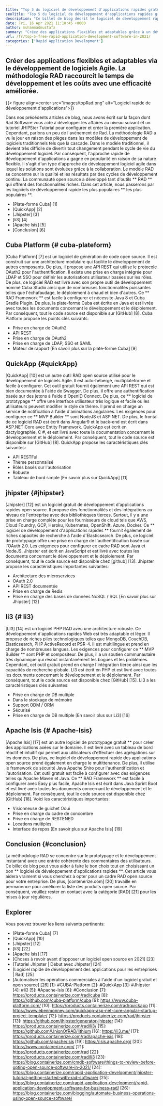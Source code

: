 ```yaml
---
title: "Top 5 du logiciel de développement d'applications rapides gratuit en 2021" 
seoTitle: "Top 5 du logiciel de développement d'applications rapides gratuit en 2021" 
description: "Ce billet de blog décrit le logiciel de développement rapide des applications rapides largement utilisés, notamment Cuba Platform, QuickApp, Jhitster, Li3 et Apache Isis." 
date: Fri, 16 Apr 2021 11:10:45 +0000
author: muhammadmustafa
summary: "Créez des applications flexibles et adaptables grâce à un développement de logiciels Agile. La méthodologie RAD raccourcit le temps de développement et les coûts avec une efficacité améliorée." 
url: /fr/top-5-free-rapid-application-development-software-in-2021/
categories: ['Rapid Application Development']
---
```


## Créer des applications flexibles et adaptables via le développement de logiciels Agile. La méthodologie RAD raccourcit le temps de développement et les coûts avec une efficacité améliorée.

{{< figure align=center src="images/topRad.png" alt="Logiciel rapide de développement d'applications">}}

Dans nos précédents articles de blog, nous avons écrit sur la façon dont Rad Software vous aide à développer les affaires au niveau suivant et un tutoriel JHIPSter Tutorial pour configurer et créer la première application. Cependant, parlons un peu de l'avènement de Rad. La méthodologie RAD a vu le jour en raison des pièges dans les modèles de développement de logiciels traditionnels tels que la cascade. Dans le modèle traditionnel, il devient très difficile de divertir tout changement pendant le cycle de vie du développement logiciel. Par conséquent, l'approche rapide de développement d'applications a gagné en popularité en raison de sa nature flexible. Il s'agit d'un type d'approche de développement logiciel agile dans lequel les solutions sont évoluées grâce à la collaboration. Le modèle RAD se concentre sur la qualité et les résultats par des cycles de développement continu. La communauté open source a développé tant d'outils ** RAD ** qui offrent des fonctionnalités riches. Dans cet article, nous passerons par les logiciels de développement rapide les plus populaires ** les plus populaires **.
  * [Plate-forme Cuba] [1]
  * [QuickApp] [2]
  * [Jhipster] [3]
  * [li3] [4]
  * [Apache Isis] [5]
  * [Conclusion] [6]

## Cuba Platform {# cuba-plateform}
[Cuba Platform] [7] est un logiciel de génération de code open source. Il est construit sur une architecture modulaire qui facilite le développement de autres composants. De plus, il propose une API REST qui utilise le protocole OAuth2 pour l'authentification. Il existe une prise en charge intégrée pour LDAP et SSO pour définir les autorisations utilisateur basées sur les rôles. De plus, ce logiciel RAD est livré avec son propre outil de développement nommé Cuba Studio ainsi que de nombreuses fonctionnalités puissantes telles que l'échafaudage, le déploiement à chaud et bien d'autres. Ce ** RAD Framework ** est facile à configurer et nécessite Java 8 et Cuba Gradle Plugin. De plus, la plate-forme Cuba est écrite en Java et est livrée avec toutes les documents concernant le développement et le déploiement. Par conséquent, tout le code source est disponible sur [GitHub] [8].
Cuba Platform propose les points clés suivants:
  * Prise en charge de OAuth2
  * API REST
  * Prise en charge de OAuth2
  * Prise en charge de LDAP, SSO et SAML
  * Moteur de rapport
[En savoir plus sur la plate-forme Cuba] [9]

## QuickApp {#quickApp}
[QuickApp] [10] est un autre outil RAD open source utilisé pour le développement de logiciels Agile. Il est auto-hébergé, multiplateforme et facile à configurer. Cet outil gratuit fournit également une API REST qui est bien documentée à l'aide de Swagger. De plus, il offre une authentification basée sur des jetons à l'aide d'OpenID Connect. De plus, ce ** logiciel de prototypage ** offre une interface utilisateur très logique et facile où les utilisateurs peuvent modifier le style de thème. Il prend en charge un service de notification à l'aide d'animations angulaires. Les exigences pour configurer ce ** MVP Builder ** sont NodeJS et ASP.NET. De plus, le frontal de ce logiciel RAD est écrit dans Angular9 et le back-end est écrit dans ASP.NET Core avec Entity Framework. QuickApp est écrit en dactylographie, C #, et est livré avec toute la documentation concernant le développement et le déploiement. Par conséquent, tout le code source est disponible sur [GitHub] [8].
QuickApp propose les caractéristiques clés suivantes:
  * API RESTFul
  * Thème personnalisé
  * Rôles basés sur l'autorisation
  * Robuste
  * Tableau de bord simple
[En savoir plus sur QuickApp] [11]

## jhipster {#jhipster}
[Jhipster] [12] est un logiciel gratuit de développement d'applications rapides open source. Il propose des fonctionnalités et des intégrations au niveau de l'entreprise avec des bibliothèques tierces. Surtout, il y a une prise en charge complète pour les fournisseurs de cloud tels que AWS, Cloud Foundry, GCP, Heroku, Kubernetes, OpenShift, Azure, Docker. Ce ** logiciel de développement d'applications rapides ** fournit également de riches capacités de recherche à l'aide d'Elasticsearch. De plus, ce logiciel de prototypage offre une prise en charge de l'authentification basée sur l'OAuth 2.0. Les exigences pour configurer ce cadre RAD sont Java et NodeJS. Jhipster est écrit en JavaScript et est livré avec toutes les documents concernant le développement et le déploiement. Par conséquent, tout le code source est disponible chez [github] [13].
Jhipster propose les caractéristiques importantes suivantes:
  * Architecture des microservices
  * OAuth 2.0
  * API REST documentée
  * Prise en charge de Redis
  * Prise en charge des bases de données NoSQL / SQL
[En savoir plus sur Jhipster] [12]

## li3 {# li3}
[LI3] [14] est un logiciel PHP RAD avec une architecture robuste. Ce développement d'applications rapides Web est très adaptable et léger. Il propose de riches piles technologiques telles que MongoDB, CouchDB, Elasticsearch, PHP ActiveRecord et PSR-4. Il est multilingue et prend en charge de nombreuses langues. Les exigences pour configurer ce ** MVP Builder ** sont PHP et compositeur. De plus, il a un soutien communautaire très dynamique qui résout instantanément les bogues et les problèmes. Cependant, cet outil gratuit prend en charge l'intégration tierce ainsi que les capacités de recherche globale. LI3 est écrit en PHP et est livré avec toutes les documents concernant le développement et le déploiement. Par conséquent, tout le code source est disponible chez [GitHub] [15].
LI3 a les caractéristiques clés suivantes:
  * Prise en charge de DB multiple
  * Dans le stockage de mémoire
  * Support ODM / ORM
  * Sécurisé
  * Prise en charge de DB multiple
[En savoir plus sur Li3] [16]

## Apache Isis {# Apache-Isis}
[Apache Isis] [17] est un autre logiciel de prototypage gratuit ** pour créer des applications axées sur le domaine. Il est livré avec un tableau de bord réactif et intuitif qui permet aux utilisateurs d'effectuer des agrégations sur les données. De plus, ce logiciel de développement rapide des applications open source prend également en charge le multittenance. De plus, il utilise le framework de sécurité Java Apache Shiro pour l'authentification et l'autorisation. Cet outil gratuit est facile à configurer avec des exigences telles qu'Apache Maven et Java. Ce ** RAD Framework ** est facile à configurer avec Easy plus facile, Apache Isis est écrit dans Java Sprint Boot et est livré avec toutes les documents concernant le développement et le déploiement. Par conséquent, tout le code source est disponible chez [GitHub] [18].
Voici les caractéristiques importantes:
  * Visionneuse de guichet Ooui
  * Prise en charge du cadre de concombre
  * Prise en charge de RESTENED
  * Locations multiples
  * Interface de repos
[En savoir plus sur Apache Isis] [19]

## Conclusion {#conclusion}
La méthodologie RAD se concentre sur le prototypage et le développement instantané avec une entrée cohérente des commentaires des utilisateurs. Ce billet de blog peut vous aider à faire le bon choix tout en choisissant un bon ** logiciel de développement d'applications rapides **. Cet article vous aidera vraiment si vous cherchez à opter pour un cadre RAD open source pour votre entreprise. De plus, [contenerize.com] [20] travaille en permanence pour améliorer la liste des produits open source. Par conséquent, veuillez rester en contact avec la catégorie [RAD] [21] pour les mises à jour régulières.

## Explorer
Vous pouvez trouver les liens suivants pertinents:
  * [Plate-forme Cuba] [7]
  * [QuickApp] [10]
  * [Jhipster] [12]
  * [li3] [22]
  * [Apache Isis] [17]
  * [Choses à revoir avant d'opposer un logiciel open source en 2021] [23]
  * [Tutoriel Jhipster | Début avec Jhipster] [24]
  * [Logiciel rapide de développement des applications pour les entreprises | Rad] [25]
  * [Automatiser les opérations commerciales à l'aide d'un logiciel gratuit et open source] [26]
[1]: #CUBA-Platform
[2]: #QuickApp
[3]: #Jhipster
[4]: #li3
[5]: #Apache-Isis
[6]: #Conclusion
[7]: https://products.containerize.com/rad/cuba
[8]: https://github.com/cuba-platform/cuba
[9]: https://www.cuba-platform.com/
[10]: https://products.containerize.com/rad/quickapp
[11]: https://www.ebenmonney.com/quickapp-asp-net-core-angular-startup-project-template/
[12]: https://products.containerize.com/rad/jhipster
[13]: https://github.com/jhipster/generator-jhipster
[14]: https://products.containerize.com/rad/li3/
[15]: https://github.com/UnionOfRAD/lithium
[16]: https://li3.me/
[17]: https://products.containerize.com/rad/apache-isis
[18]: https://github.com/apache/isis
[19]: https://isis.apache.org/
[20]: https://www.containerize.com/
[21]: https://products.containerize.com/rad
[22]: https://products.containerize.com/rad/li3
[23]: https://blog.containerize.com/cmdb-software/things-to-review-before-opting-open-source-software-in-2021/
[24]: https://blog.containerize.com/rapid-application-development/jhipster-tutorial-getting-started-with-rad-software/
[25]: https://blog.containerize.com/rapid-application-development/rapid-application-development-software-for-business-rad/
[26]: https://blog.containerize.com/blogging/automate-business-operations-using-open-source-software/
